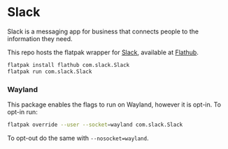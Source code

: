 # Slack

Slack is a messaging app for business that connects people to the information they need.

This repo hosts the flatpak wrapper for [Slack](https://slack.com/), available at [Flathub](https://flathub.org/apps/details/com.slack.Slack).

```sh
flatpak install flathub com.slack.Slack
flatpak run com.slack.Slack
```

### Wayland

This package enables the flags to run on Wayland, however it is opt-in. To opt-in run:

```sh
flatpak override --user --socket=wayland com.slack.Slack
```

To opt-out do the same with `--nosocket=wayland`.
